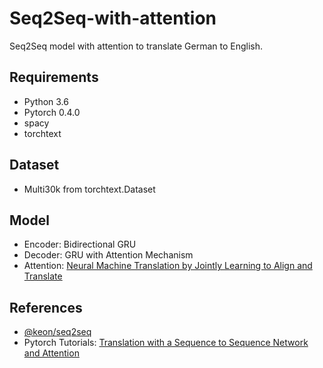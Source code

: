 # Seq2Seq-with-attention
Seq2Seq model with attention to translate German to English.

## Requirements

- Python 3.6
- Pytorch 0.4.0
- spacy
- torchtext

## Dataset

- Multi30k from torchtext.Dataset

## Model

- Encoder: Bidirectional GRU
- Decoder: GRU with Attention Mechanism
- Attention: [Neural Machine Translation by Jointly Learning to Align and Translate](https://arxiv.org/abs/1409.0473)

## References

- [@keon/seq2seq](https://github.com/keon/seq2seq)
- Pytorch Tutorials: [Translation with a Sequence to Sequence Network and Attention](https://pytorch.org/tutorials/intermediate/seq2seq_translation_tutorial.html)

